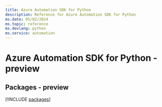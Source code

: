 ```yaml
---
title: Azure Automation SDK for Python
description: Reference for Azure Automation SDK for Python
ms.date: 05/02/2024
ms.topic: reference
ms.devlang: python
ms.service: automation
---
```

# Azure Automation SDK for Python - preview
## Packages - preview
[!INCLUDE [packages](automation-index.md)]